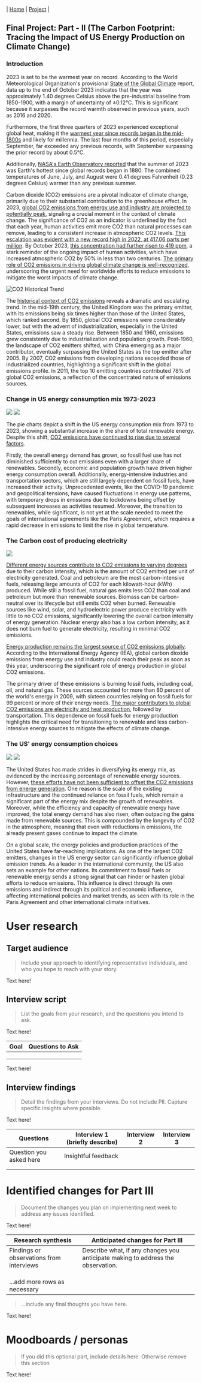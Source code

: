 | [Home](https://tartan88.github.io/Portfolio/) | [Project](https://tartan88.github.io/Portfolio/#final-project) |

## Final Project: Part - II (The Carbon Footprint: Tracing the Impact of US Energy Production on Climate Change)

### Introduction

2023 is set to be the warmest year on record. According to the World Meteorological Organization's provisional [State of the Global Climate](https://wmo.int/news/media-centre/2023-shatters-climate-records-major-impacts) report, data up to the end of October 2023 indicates that the year was approximately 1.40 degrees Celsius above the pre-industrial baseline from 1850-1900, with a margin of uncertainty of ±0.12°C. This is significant because it surpasses the record warmth observed in previous years, such as 2016 and 2020.

Furthermore, the first three quarters of 2023 experienced exceptional global heat, making it the [warmest year since records began in the mid-1800s](https://www.carbonbrief.org/state-of-the-climate-global-temperatures-throughout-mid-2023-shatter-records/) and likely for millennia. The last four months of this period, especially September, far exceeded any previous records, with September surpassing the prior record by about 0.5°C.

Additionally, [NASA's Earth Observatory reported](https://climate.nasa.gov/news/3282/nasa-announces-summer-2023-hottest-on-record/#:~:text=Credit%3A%20NASA%27s%20Earth%20Observatory%2FLauren%20Dauphin,any%20other%20summer%20in) that the summer of 2023 was Earth's hottest since global records began in 1880. The combined temperatures of June, July, and August were 0.41 degrees Fahrenheit (0.23 degrees Celsius) warmer than any previous summer.

Carbon dioxide (CO2) emissions are a pivotal indicator of climate change, primarily due to their substantial contribution to the greenhouse effect. In 2023, [global CO2 emissions from energy use and industry are projected to potentially peak](https://www.carbonbrief.org/analysis-global-co2-emissions-could-peak-as-soon-as-2023-iea-data-reveals/#:~:text=International%20policy%20Analysis%3A%20Global%20CO2,IEA), signaling a crucial moment in the context of climate change. The significance of CO2 as an indicator is underlined by the fact that each year, human activities emit more CO2 than natural processes can remove, leading to a consistent increase in atmospheric CO2 levels. [This escalation was evident with a new record high in 2022, at 417.06 parts per million](https://www.climate.gov/news-features/understanding-climate/climate-change-atmospheric-carbon-dioxide#:~:text=Published%20May%2012%2C%202023%20Highlights,06%20parts%20per%20million). By October 2023, [this concentration had further risen to 419 ppm](https://climate.nasa.gov/vital-signs/carbon-dioxide/?_hsenc=p2ANqtz-8HpRVv9oVuSCF0VZQsQUZzqFhGtkLyw06Pme5RT0S-5vbMKKeT7887JYALC3WjAsIKVkac#:~:text=LATEST%20MEASUREMENT%3A%20October%202023%20419,in%20less%20than%20200%20years), a stark reminder of the ongoing impact of human activities, which have increased atmospheric CO2 by 50% in less than two centuries. [The primary role of CO2 emissions in driving global climate change is well-recognized](https://ourworldindata.org/co2-emissions#:~:text=Carbon%20dioxide%20emissions%20are%20the,of%20contention%20in%20international%20discussions), underscoring the urgent need for worldwide efforts to reduce emissions to mitigate the worst impacts of climate change.

![CO2 Historical Trend](https://raw.githubusercontent.com/tartan88/Portfolio/main/co2rise.png)

The [historical context of CO2 emissions](https://www.wri.org/insights/history-carbon-dioxide-emissions#:~:text=At%20the%20beginning%20of%20our,%E3%80%9074%E2%80%A02%E3%80%91) reveals a dramatic and escalating trend. In the mid-19th century, the United Kingdom was the primary emitter, with its emissions being six times higher than those of the United States, which ranked second. By 1850, global CO2 emissions were considerably lower, but with the advent of industrialization, especially in the United States, emissions saw a steady rise. Between 1850 and 1960, emissions grew consistently due to industrialization and population growth. Post-1960, the landscape of CO2 emitters shifted, with China emerging as a major contributor, eventually surpassing the United States as the top emitter after 2005. By 2007, CO2 emissions from developing nations exceeded those of industrialized countries, highlighting a significant shift in the global emissions profile. In 2011, the top 10 emitting countries contributed 78% of global CO2 emissions, a reflection of the concentrated nature of emissions sources​.

### Change in US energy consumption mix 1973-2023

![](https://raw.githubusercontent.com/tartan88/Portfolio/main/energymix1973.png)
![](https://raw.githubusercontent.com/tartan88/Portfolio/main/energymix2023.png)

The pie charts depict a shift in the US energy consumption mix from 1973 to 2023, showing a substantial increase in the share of total renewable energy. Despite this shift, [CO2 emissions have continued to rise due to several factors](https://www.smithsonianmag.com/smart-news/renewable-energy-is-slowing-the-rise-of-carbon-emissions-180980988/).

Firstly, the overall energy demand has grown, so fossil fuel use has not diminished sufficiently to cut emissions even with a larger share of renewables. Secondly, economic and population growth have driven higher energy consumption overall. Additionally, energy-intensive industries and transportation sectors, which are still largely dependent on fossil fuels, have increased their activity. Unprecedented events, like the COVID-19 pandemic and geopolitical tensions, have caused fluctuations in energy use patterns, with temporary drops in emissions due to lockdowns being offset by subsequent increases as activities resumed. Moreover, the transition to renewables, while significant, is not yet at the scale needed to meet the goals of international agreements like the Paris Agreement, which requires a rapid decrease in emissions to limit the rise in global temperature.

### The Carbon cost of producing electricity

![](https://raw.githubusercontent.com/tartan88/Portfolio/main/co2intensity.png)

[Different energy sources contribute to CO2 emissions to varying degrees](https://www.eia.gov/) due to their carbon intensity, which is the amount of CO2 emitted per unit of electricity generated. Coal and petroleum are the most carbon-intensive fuels, releasing large amounts of CO2 for each kilowatt-hour (kWh) produced. While still a fossil fuel, natural gas emits less CO2 than coal and petroleum but more than renewable sources. Biomass can be carbon-neutral over its lifecycle but still emits CO2 when burned. Renewable sources like wind, solar, and hydroelectric power produce electricity with little to no CO2 emissions, significantly lowering the overall carbon intensity of energy generation. Nuclear energy also has a low carbon intensity, as it does not burn fuel to generate electricity, resulting in minimal CO2 emissions.

[Energy production remains the largest source of CO2 emissions globally](https://www.carbonbrief.org/analysis-global-co2-emissions-could-peak-as-soon-as-2023-iea-data-reveals/#:~:text=26.10.2023%20,IEA). According to the International Energy Agency (IEA), global carbon dioxide emissions from energy use and industry could reach their peak as soon as this year, underscoring the significant role of energy production in global CO2 emissions​.

The primary driver of these emissions is burning fossil fuels, including coal, oil, and natural gas. These sources accounted for more than 80 percent of the world's energy in 2009, with sixteen countries relying on fossil fuels for 99 percent or more of their energy needs. [The major contributors to global CO2 emissions are electricity and heat production](https://education.nationalgeographic.org/resource/global-co2-emissions/), followed by transportation. This dependence on fossil fuels for energy production highlights the critical need for transitioning to renewable and less carbon-intensive energy sources to mitigate the effects of climate change.

### The US' energy consumption choices

![](https://raw.githubusercontent.com/tartan88/Portfolio/main/usffconsumption.png)
![](https://raw.githubusercontent.com/tartan88/Portfolio/main/usrnconsumption.png)

The United States has made strides in diversifying its energy mix, as evidenced by the increasing percentage of renewable energy sources. However, [these efforts have not been sufficient to offset the CO2 emissions from energy generation](https://www.rff.org/publications/explainers/federal-climate-policy-101/). One reason is the scale of the existing infrastructure and the continued reliance on fossil fuels, which remain a significant part of the energy mix despite the growth of renewables. Moreover, while the efficiency and capacity of renewable energy have improved, the total energy demand has also risen, often outpacing the gains made from renewable sources. This is compounded by the longevity of CO2 in the atmosphere, meaning that even with reductions in emissions, the already present gases continue to impact the climate​​.

On a global scale, the energy policies and production practices of the United States have far-reaching implications. As one of the largest CO2 emitters, changes in the US energy sector can significantly influence global emission trends. As a leader in the international community, the US also sets an example for other nations. Its commitment to fossil fuels or renewable energy sends a strong signal that can hinder or hasten global efforts to reduce emissions. This influence is direct through its own emissions and indirect through its political and economic influence, affecting international policies and market trends, as seen with its role in the Paris Agreement and other international climate initiatives​.

# User research 

## Target audience
> Include your approach to identifying representative individuals, and who you hope to reach with your story. 

Text here!

## Interview script
> List the goals from your research, and the questions you intend to ask. 

Text here!

| Goal | Questions to Ask |
|------|------------------|
|      |                  |
|      |                  |
|      |                  |


Text here!

## Interview findings
> Detail the findings from your interviews.  Do not include PII.  Capture specific insights where possible.

Text here!

| Questions               | Interview 1 (briefly describe) | Interview 2 | Interview 3 |
|-------------------------|--------------------------------|-------------|-------------|
| Question you asked here | Insightful feedback            |             |             |
|                         |                                |             |             |
|                         |                                |             |             |


# Identified changes for Part III
> Document the changes you plan on implementing next week to address any issues identified.  

Text here!

| Research synthesis                       | Anticipated changes for Part III                                                |
|------------------------------------------|---------------------------------------------------------------------------------|
| Findings or observations from interviews | Describe what, if any changes you anticipate making to address the observation. |
|                                          |                                                                                 |
|                                          |                                                                                 |
|                                          |                                                                                 |
| ...add more rows as necessary            |                                                                                 |

> ...include any final thoughts you have here. 

Text here!

# Moodboards / personas
> If you did this optional part, include details here.  Otherwise remove this section

Text here!
